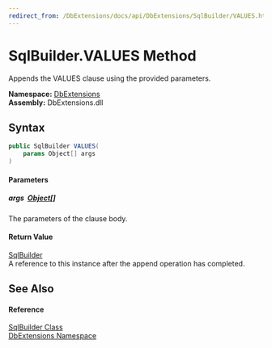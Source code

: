 ```yaml
---
redirect_from: /DbExtensions/docs/api/DbExtensions/SqlBuilder/VALUES.html
---
```


SqlBuilder.VALUES Method
========================
Appends the VALUES clause using the provided parameters.
  
**Namespace:** [DbExtensions][1]  
**Assembly:** DbExtensions.dll

Syntax
------

```csharp
public SqlBuilder VALUES(
	params Object[] args
)
```

#### Parameters

##### *args*  [Object][2][]
The parameters of the clause body.

#### Return Value
[SqlBuilder][3]  
A reference to this instance after the append operation has completed.

See Also
--------

#### Reference
[SqlBuilder Class][3]  
[DbExtensions Namespace][1]  

[1]: ../README.md
[2]: https://learn.microsoft.com/dotnet/api/system.object
[3]: README.md